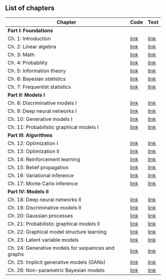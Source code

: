 ## List of chapters


[intro-code]: https://github.com/probml/pyprobml/blob/master/notebooks/intro/README.md
[intro-html]: https://htmlpreview.github.io/?https://github.com/probml/pyprobml/blob/master/chapters/intro/index.html

[linalg-code]: https://github.com/probml/pyprobml/blob/master/chapters/linalg/README.md
[linalg-html]: https://htmlpreview.github.io/?https://github.com/probml/pyprobml/blob/master/chapters/linalg/index.html

[math-code]: https://github.com/probml/pyprobml/blob/master/chapters/math/README.md
[math-html]: https://htmlpreview.github.io/?https://github.com/probml/pyprobml/blob/master/chapters/math/index.html

[prob-code]: https://github.com/probml/pyprobml/blob/master/chapters/prob/README.md
[prob-html]: https://htmlpreview.github.io/?https://github.com/probml/pyprobml/blob/master/chapters/prob/index.html

[info-code]: https://github.com/probml/pyprobml/blob/master/chapters/info/README.md
[info-html]: https://htmlpreview.github.io/?https://github.com/probml/pyprobml/blob/master/chapters/info/index.html

[bayes-code]: https://github.com/probml/pyprobml/blob/master/chapters/bayes/README.md
[bayes-html]: https://htmlpreview.github.io/?https://github.com/probml/pyprobml/blob/master/chapters/bayes/index.html

[freq-code]: https://github.com/probml/pyprobml/blob/master/chapters/freq/README.md
[freq-html]: https://htmlpreview.github.io/?https://github.com/probml/pyprobml/blob/master/chapters/freq/index.html

[discrim1-code]: https://github.com/probml/pyprobml/blob/master/chapters/discrim1/README.md
[discrim1-html]: https://htmlpreview.github.io/?https://github.com/probml/pyprobml/blob/master/chapters/discrim1/index.html

[dnn1-code]: https://github.com/probml/pyprobml/blob/master/chapters/dnn1/README.md
[dnn1-html]: https://htmlpreview.github.io/?https://github.com/probml/pyprobml/blob/master/chapters/dnn1/index.html

[genmo1-code]: https://github.com/probml/pyprobml/blob/master/chapters/genmo1/README.md
[genmo1-html]: https://htmlpreview.github.io/?https://github.com/probml/pyprobml/blob/master/chapters/genmo1/index.html

[pgm1-code]: https://github.com/probml/pyprobml/blob/master/chapters/pgm1/README.md
[pgm1-html]: https://htmlpreview.github.io/?https://github.com/probml/pyprobml/blob/master/chapters/pgm1/index.html

[opt1-code]: https://github.com/probml/pyprobml/blob/master/chapters/opt1/README.md
[opt1-html]: https://htmlpreview.github.io/?https://github.com/probml/pyprobml/blob/master/chapters/opt1/index.html

[opt2-code]: https://github.com/probml/pyprobml/blob/master/chapters/opt2/README.md
[opt2-html]: https://htmlpreview.github.io/?https://github.com/probml/pyprobml/blob/master/chapters/opt2/index.html

[rl-code]: https://github.com/probml/pyprobml/blob/master/chapters/rl/README.md
[rl-html]: https://htmlpreview.github.io/?https://github.com/probml/pyprobml/blob/master/chapters/rl/index.html

[bp-code]: https://github.com/probml/pyprobml/blob/master/chapters/bp/README.md
[bp-html]: https://htmlpreview.github.io/?https://github.com/probml/pyprobml/blob/master/chapters/bp/index.html

[vi-code]: https://github.com/probml/pyprobml/blob/master/chapters/vi/README.md
[vi-html]: https://htmlpreview.github.io/?https://github.com/probml/pyprobml/blob/master/chapters/vi/index.html

[mc-code]: https://github.com/probml/pyprobml/blob/master/chapters/mc/README.md
[mc-html]: https://htmlpreview.github.io/?https://github.com/probml/pyprobml/blob/master/chapters/mc/index.html

[dnn2-code]: https://github.com/probml/pyprobml/blob/master/chapters/dnn2/README.md
[dnn2-html]: https://htmlpreview.github.io/?https://github.com/probml/pyprobml/blob/master/chapters/dnn2/index.html


[discrim2-code]: https://github.com/probml/pyprobml/blob/master/chapters/discrim2/README.md
[discrim2-html]: https://htmlpreview.github.io/?https://github.com/probml/pyprobml/blob/master/chapters/discrim2/index.html

[gp-code]: https://github.com/probml/pyprobml/blob/master/chapters/gp/README.md
[gp-html]: https://htmlpreview.github.io/?https://github.com/probml/pyprobml/blob/master/chapters/gp/index.html

[pgm2-code]: https://github.com/probml/pyprobml/blob/master/chapters/pgm2/README.md
[pgm2-html]: https://htmlpreview.github.io/?https://github.com/probml/pyprobml/blob/master/chapters/pgm2/index.html

[pgmstruct-code]: https://github.com/probml/pyprobml/blob/master/chapters/pgmstruct/README.md
[pgmstruct-html]: https://htmlpreview.github.io/?https://github.com/probml/pyprobml/blob/master/chapters/pgmstruct/index.html

[lvm-code]: https://github.com/probml/pyprobml/blob/master/chapters/lvm/README.md
[lvm-html]: https://htmlpreview.github.io/?https://github.com/probml/pyprobml/blob/master/chapters/lvm/index.html

[seq-code]: https://github.com/probml/pyprobml/blob/master/chapters/seq/README.md
[seq-html]: https://htmlpreview.github.io/?https://github.com/probml/pyprobml/blob/master/chapters/seq/index.html

[gan-code]: https://github.com/probml/pyprobml/blob/master/chapters/gan/README.md
[gan-html]: https://htmlpreview.github.io/?https://github.com/probml/pyprobml/blob/master/chapters/gan/index.html

[npbayes-code]: https://github.com/probml/pyprobml/blob/master/chapters/npbayes/README.md
[npbayes-html]: https://htmlpreview.github.io/?https://github.com/probml/pyprobml/blob/master/chapters/npbayes/index.html


|Chapter|Code|Text|
|-------|----|----|
|<b>Part I: Foundations</b>|||
|Ch. 1: Introduction|[link][intro-code]|[link][intro-html]|
|Ch. 2: Linear algebra|[link][linalg-code]|[link][linalg-html]|
|Ch. 3: Math|[link][math-code]|[link][math-html]|
|Ch. 4: Probability|[link][prob-code]|[link][prob-html]|
|Ch. 5: Information theory|[link][info-code]|[link][info-html]|
|Ch. 6: Bayesian statistics|[link][bayes-code]|[link][bayes-html]|
|Ch. 7: Frequentist statistics|[link][freq-code]|[link][freq-html]|
|<b>Part II: Models I</b>|||
|Ch. 8: Discriminative models I|[link][discrim1-code]|[link][discrim1-html]|
|Ch. 9: Deep neural networks I|[link][dnn1-code]|[link][dnn1-html]|
|Ch. 10: Generative models I|[link][genmo1-code]|[link][genmo1-html]|
|Ch. 11: Probabilistic graphical models I|[link][pgm1-code]|[link][pgm1-html]|
|<b>Part III: Algorithms</b>|||
|Ch. 12: Optimization I|[link][opt1-code]|[link][opt1-html]|
|Ch. 13: Optimization II|[link][opt2-code]|[link][opt2-html]|
|Ch. 14: Reinforcement learning|[link][rl-code]|[link][rl-html]|
|Ch. 15: Belief propagation|[link][bp-code]|[link][bp-html]|
|Ch. 16: Variational inference|[link][vi-code]|[link][vi-html]|
|Ch. 17: Monte Carlo inference|[link][mc-code]|[link][mc-html]|
|<b>Part IV: Models II</b>|||
|Ch. 18: Deep neural networks II|[link][dnn2-code]|[link][dnn2-html]|
|Ch. 19: Discriminative models II|[link][discrim2-code]|[link][discrim2-html]|
|Ch. 20: Gaussian processes|[link][gp-code]|[link][gp-html]|
|Ch. 21: Probabilistic graphical models II|[link][pgm2-code]|[link][pgm2-html]|
|Ch. 22: Graphical model structure learning|[link][pgmstruct-code]|[link][pgmstruct-html]|
|Ch. 23: Latent variable models|[link][lvm-code]|[link][lvm-html]|
|Ch. 24: Generative models for sequences and graphs|[link][seq-code]|[link][seq-html]|
|Ch. 25: Implicit generative models (GANs)|[link][gan-code]|[link][gan-html]|
|Ch. 26: Non-parametric Bayesian  models|[link][npbayes-code]|[link][npbayes-html]|


<!--
https://stackoverflow.com/questions/24580042/github-markdown-are-macros-and-variables-possible
-->


[code]: https://github.com/probml/pyprobml/blob/master/notebooks
[html]: https://htmlpreview.github.io/?https://github.com/probml/pyprobml/blob/master/chapters

[intro-code]: [code]/intro/README.md
[intro-html]: [html]/intro/index.html


<!--
* [Ch. 1: Introduction](https://github.com/probml/pyprobml/blob/master/chapters/intro/README.md)
* [Ch. 2: Linear algebra](https://github.com/probml/pyprobml/blob/master/chapters/linalg/README.md)
-->

